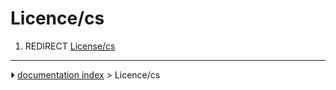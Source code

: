 # Licence/cs
1.  REDIRECT [License/cs](License/cs.md)



---
⏵ [documentation index](../README.md) > Licence/cs
